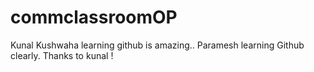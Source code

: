 # commclassroomOP

Kunal Kushwaha learning github is amazing..
Paramesh learning Github clearly. Thanks to kunal !
